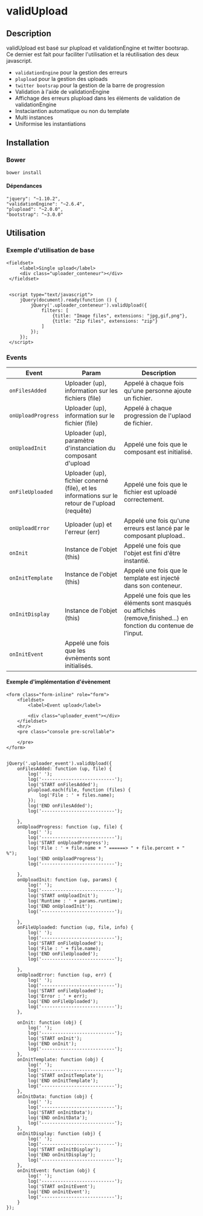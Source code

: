 # validUpload

## Description
validUpload est basé sur plupload et validationEngine et twitter bootsrap.
Ce dernier est fait pour faciliter l'utilisation et la réutilisation des deux javascript.


* `validationEngine` pour la gestion des erreurs
* `plupload` pour la gestion des uploads
* `twitter bootsrap` pour la gestion de la barre de progression
* Validation à l'aide de validationEngine
* Affichage des erreurs plupload dans les éléments de validation de validationEngine
* Instaciantion automatique ou non du template
* Multi instances
* Uniformise les instantiations

## Installation

### Bower

    bower install


#### Dépendances

    "jquery": "~1.10.2",
    "validationEngine": "~2.6.4",
    "plupload": "~2.0.0",
    "bootstrap": "~3.0.0"




## Utilisation


### Exemple d'utilisation de base

    <fieldset>
         <label>Single upload</label>
         <div class="uploader_conteneur"></div>
     </fieldset>


     <script type="text/javascript">
         jQuery(document).ready(function () {
             jQuery('.uploader_conteneur').validUpload({
                 filters: [
                     {title: "Image files", extensions: "jpg,gif,png"},
                     {title: "Zip files", extensions: "zip"}
                 ]
             });
         });
     </script>


### Events


Event | Param | Description
----- | ----- | -----------
`onFilesAdded` | Uploader (up),  information sur les fichiers (file) | Appelé à chaque fois qu'une personne ajoute un fichier.
`onUploadProgress` | Uploader (up),  information sur le fichier (file) | Appelé à chaque progression de l'uplaod de fichier.
`onUploadInit` | Uploader (up), paramètre d'instanciation du composant d'upload | Appelé une fois que le composant est initialisé.
`onFileUploaded` | Uploader (up), fichier conerné (file), et les informations sur le retour de l'upload (requête) | Appelé une fois que le fichier est uploadé correctement.
`onUploadError` | Uploader (up) et l'erreur (err) | Appelé une fois qu'une erreurs est lancé par le composant plupload..
`onInit` | Instance de l'objet (this) | Appelé une fois que l'objet est fini d'être instantié.
`onInitTemplate` | Instance de l'objet (this) | Appelé une fois que le template est injecté dans son conteneur.
`onInitDisplay` | Instance de l'objet (this) | Appelé une fois que les éléments sont masqués ou affichés (remove,finished...) en fonction du contenue de l'input.
`onInitEvent` | Appelé une fois que les évnèments sont initialisés.



#### Exemple d'implémentation d'évènement

    <form class="form-inline" role="form">
        <fieldset>
            <label>Event upload</label>

            <div class="uploader_event"></div>
        </fieldset>
        <hr/>
        <pre class="console pre-scrollable">

        </pre>
    </form>


    jQuery('.uploader_event').validUpload({
        onFilesAdded: function (up, file) {
            log(' ');
            log('---------------------------');
            log('START onFilesAdded');
            plupload.each(file, function (files) {
                log('File : ' + files.name);
            });
            log('END onFilesAdded');
            log('---------------------------');

        },
        onUploadProgress: function (up, file) {
            log(' ');
            log('---------------------------');
            log('START onUploadProgress');
            log('File : ' + file.name + " ======> " + file.percent + " %");
            log('END onUploadProgress');
            log('---------------------------');

        },
        onUploadInit: function (up, params) {
            log(' ');
            log('---------------------------');
            log('START onUploadInit');
            log('Runtime : ' + params.runtime);
            log('END onUploadInit');
            log('---------------------------');

        },
        onFileUploaded: function (up, file, info) {
            log(' ');
            log('---------------------------');
            log('START onFileUploaded');
            log('File : ' + file.name);
            log('END onFileUploaded');
            log('---------------------------');

        },
        onUploadError: function (up, err) {
            log(' ');
            log('---------------------------');
            log('START onFileUploaded');
            log('Error : ' + err);
            log('END onFileUploaded');
            log('---------------------------');
        },

        onInit: function (obj) {
            log(' ');
            log('---------------------------');
            log('START onInit');
            log('END onInit');
            log('---------------------------');
        },
        onInitTemplate: function (obj) {
            log(' ');
            log('---------------------------');
            log('START onInitTemplate');
            log('END onInitTemplate');
            log('---------------------------');
        },
        onInitData: function (obj) {
            log(' ');
            log('---------------------------');
            log('START onInitData');
            log('END onInitData');
            log('---------------------------');
        },
        onInitDisplay: function (obj) {
            log(' ');
            log('---------------------------');
            log('START onInitDisplay');
            log('END onInitDisplay');
            log('---------------------------');
        },
        onInitEvent: function (obj) {
            log(' ');
            log('---------------------------');
            log('START onInitEvent');
            log('END onInitEvent');
            log('---------------------------');
        }
    });